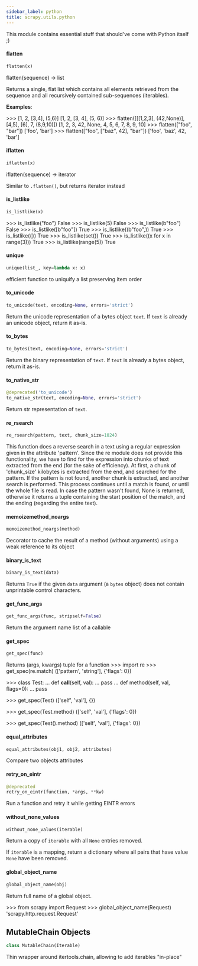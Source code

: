 ```yaml
---
sidebar_label: python
title: scrapy.utils.python
---
```


This module contains essential stuff that should&#x27;ve come with Python itself ;)

#### flatten

```python
flatten(x)
```

flatten(sequence) -&gt; list

Returns a single, flat list which contains all elements retrieved
from the sequence and all recursively contained sub-sequences
(iterables).

**Examples**:

  &gt;&gt;&gt; [1, 2, [3,4], (5,6)]
  [1, 2, [3, 4], (5, 6)]
  &gt;&gt;&gt; flatten([[[1,2,3], (42,None)], [4,5], [6], 7, (8,9,10)])
  [1, 2, 3, 42, None, 4, 5, 6, 7, 8, 9, 10]
  &gt;&gt;&gt; flatten([&quot;foo&quot;, &quot;bar&quot;])
  [&#x27;foo&#x27;, &#x27;bar&#x27;]
  &gt;&gt;&gt; flatten([&quot;foo&quot;, [&quot;baz&quot;, 42], &quot;bar&quot;])
  [&#x27;foo&#x27;, &#x27;baz&#x27;, 42, &#x27;bar&#x27;]

#### iflatten

```python
iflatten(x)
```

iflatten(sequence) -&gt; iterator

Similar to ``.flatten()``, but returns iterator instead

#### is\_listlike

```python
is_listlike(x)
```

&gt;&gt;&gt; is_listlike(&quot;foo&quot;)
False
&gt;&gt;&gt; is_listlike(5)
False
&gt;&gt;&gt; is_listlike(b&quot;foo&quot;)
False
&gt;&gt;&gt; is_listlike([b&quot;foo&quot;])
True
&gt;&gt;&gt; is_listlike((b&quot;foo&quot;,))
True
&gt;&gt;&gt; is_listlike({})
True
&gt;&gt;&gt; is_listlike(set())
True
&gt;&gt;&gt; is_listlike((x for x in range(3)))
True
&gt;&gt;&gt; is_listlike(range(5))
True

#### unique

```python
unique(list_, key=lambda x: x)
```

efficient function to uniquify a list preserving item order

#### to\_unicode

```python
to_unicode(text, encoding=None, errors='strict')
```

Return the unicode representation of a bytes object ``text``. If
``text`` is already an unicode object, return it as-is.

#### to\_bytes

```python
to_bytes(text, encoding=None, errors='strict')
```

Return the binary representation of ``text``. If ``text``
is already a bytes object, return it as-is.

#### to\_native\_str

```python
@deprecated('to_unicode')
to_native_str(text, encoding=None, errors='strict')
```

Return str representation of ``text``.

#### re\_rsearch

```python
re_rsearch(pattern, text, chunk_size=1024)
```

This function does a reverse search in a text using a regular expression
given in the attribute &#x27;pattern&#x27;.
Since the re module does not provide this functionality, we have to find for
the expression into chunks of text extracted from the end (for the sake of efficiency).
At first, a chunk of &#x27;chunk_size&#x27; kilobytes is extracted from the end, and searched for
the pattern. If the pattern is not found, another chunk is extracted, and another
search is performed.
This process continues until a match is found, or until the whole file is read.
In case the pattern wasn&#x27;t found, None is returned, otherwise it returns a tuple containing
the start position of the match, and the ending (regarding the entire text).

#### memoizemethod\_noargs

```python
memoizemethod_noargs(method)
```

Decorator to cache the result of a method (without arguments) using a
weak reference to its object

#### binary\_is\_text

```python
binary_is_text(data)
```

Returns ``True`` if the given ``data`` argument (a ``bytes`` object)
does not contain unprintable control characters.

#### get\_func\_args

```python
get_func_args(func, stripself=False)
```

Return the argument name list of a callable

#### get\_spec

```python
get_spec(func)
```

Returns (args, kwargs) tuple for a function
&gt;&gt;&gt; import re
&gt;&gt;&gt; get_spec(re.match)
([&#x27;pattern&#x27;, &#x27;string&#x27;], {&#x27;flags&#x27;: 0})

&gt;&gt;&gt; class Test:
...     def __call__(self, val):
...         pass
...     def method(self, val, flags=0):
...         pass

&gt;&gt;&gt; get_spec(Test)
([&#x27;self&#x27;, &#x27;val&#x27;], {})

&gt;&gt;&gt; get_spec(Test.method)
([&#x27;self&#x27;, &#x27;val&#x27;], {&#x27;flags&#x27;: 0})

&gt;&gt;&gt; get_spec(Test().method)
([&#x27;self&#x27;, &#x27;val&#x27;], {&#x27;flags&#x27;: 0})

#### equal\_attributes

```python
equal_attributes(obj1, obj2, attributes)
```

Compare two objects attributes

#### retry\_on\_eintr

```python
@deprecated
retry_on_eintr(function, *args, **kw)
```

Run a function and retry it while getting EINTR errors

#### without\_none\_values

```python
without_none_values(iterable)
```

Return a copy of ``iterable`` with all ``None`` entries removed.

If ``iterable`` is a mapping, return a dictionary where all pairs that have
value ``None`` have been removed.

#### global\_object\_name

```python
global_object_name(obj)
```

Return full name of a global object.

&gt;&gt;&gt; from scrapy import Request
&gt;&gt;&gt; global_object_name(Request)
&#x27;scrapy.http.request.Request&#x27;

## MutableChain Objects

```python
class MutableChain(Iterable)
```

Thin wrapper around itertools.chain, allowing to add iterables &quot;in-place&quot;

